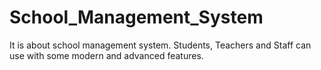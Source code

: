 # School_Management_System
It is about school management system. Students, Teachers and Staff can use with some modern and advanced features.

